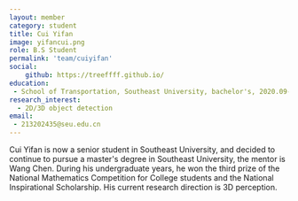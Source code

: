 ```yaml
---
layout: member
category: student
title: Cui Yifan
image: yifancui.png
role: B.S Student
permalink: 'team/cuiyifan'
social:
    github: https://treeffff.github.io/
education:
 - School of Transportation, Southeast University, bachelor's, 2020.09-2024.06 (expected)
research_interest: 
  - 2D/3D object detection
email:
 - 213202435@seu.edu.cn
---
```


Cui Yifan is now a senior student in Southeast University, and decided to continue to pursue a master's degree in Southeast University, the mentor is Wang Chen. During his undergraduate years, he won the third prize of the National Mathematics Competition for College students and the National Inspirational Scholarship. His current research direction is 3D perception.